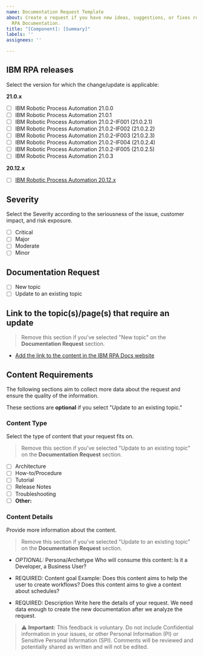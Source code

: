 ```yaml
---
name: Documentation Request Template
about: Create a request if you have new ideas, suggestions, or fixes related to IBM
  RPA Documentation.
title: "[Component]: [Summary]"
labels: ''
assignees: ''

---
```


## IBM RPA releases

Select the version for which the change/update is applicable:

**21.0.x**

* [ ] IBM Robotic Process Automation 21.0.0
* [ ] IBM Robotic Process Automation 21.0.1
* [ ] IBM Robotic Process Automation 21.0.2-IF001 (21.0.2.1)
* [ ] IBM Robotic Process Automation 21.0.2-IF002 (21.0.2.2)
* [ ] IBM Robotic Process Automation 21.0.2-IF003 (21.0.2.3)
* [ ] IBM Robotic Process Automation 21.0.2-IF004 (21.0.2.4)
* [ ] IBM Robotic Process Automation 21.0.2-IF005 (21.0.2.5)
* [ ] IBM Robotic Process Automation 21.0.3

**20.12.x**

* [ ] [IBM Robotic Process Automation 20.12.x](https://www.ibm.com/docs/en/rpa/20.12?topic=release-notes)

## Severity

Select the Severity according to the seriousness of the issue, customer impact, and risk exposure.

* [ ] Critical
* [ ] Major
* [ ] Moderate
* [ ] Minor

## Documentation Request

* [ ] New topic
* [ ] Update to an existing topic

## Link to the topic(s)/page(s) that require an update

> Remove this section if you've selected "New topic" on the **Documentation Request** section.

* [Add the link to the content in the IBM RPA Docs website]()

## Content Requirements

The following sections aim to collect more data about the request and ensure the quality of the information.

These sections are **optional** if you select "Update to an existing topic."

### Content Type 

Select the type of content that your request fits on.

> Remove this section if you've selected "Update to an existing topic" on the **Documentation Request** section.

* [ ] Architecture
* [ ] How-to/Procedure
* [ ] Tutorial
* [ ] Release Notes
* [ ] Troubleshooting
* [ ] **Other:**

### Content Details 

Provide more information about the content.

> Remove this section if you've selected "Update to an existing topic" on the **Documentation Request** section.

 * _OPTIONAL:_ Persona/Archetype
Who will consume this content: Is it a Developer, a Business User?

* REQUIRED: Content goal
Example: Does this content aims to help the user to create workflows? Does this content aims to give a context about schedules?

* REQUIRED: Description
Write here the details of your request. We need data enough to create the new documentation after we analyze the request.

> ⚠ **Important:**
> This feedback is voluntary. Do not include Confidential information in your issues, or other Personal Information (PI) or Sensitive Personal Information (SPI).
> Comments will be reviewed and potentially shared as written and will not be edited.
